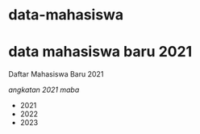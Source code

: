 # data-mahasiswa
data mahasiswa baru 2021
==
Daftar Mahasiswa Baru 2021

*angkatan 2021 maba*
- 2021
- 2022
- 2023
